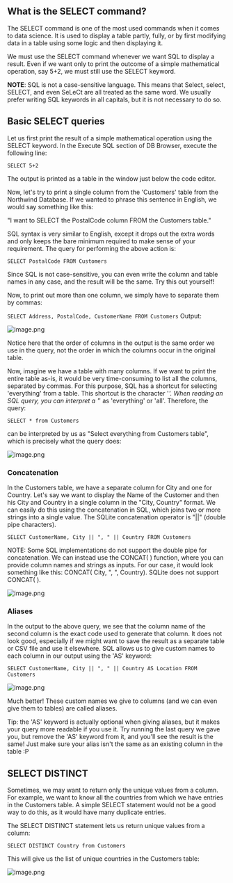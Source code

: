 ## What is the SELECT command?

The SELECT command is one of the most used commands when it comes to data science. It is used to display a table partly, fully, or by first modifying data in a table using some logic and then displaying it. 

We must use the SELECT command whenever we want SQL to display a result. Even if we want only to print the outcome of a simple mathematical operation, say 5+2, we must still use the SELECT keyword. 

**NOTE**: SQL is not a case-sensitive language. This means that Select, select, SELECT, and even SeLeCt are all treated as the same word. We usually prefer writing SQL keywords in all capitals, but it is not necessary to do so. 

## Basic SELECT queries

Let us first print the result of a simple mathematical operation using the SELECT keyword. In the Execute SQL section of DB Browser, execute the following line:

`SELECT 5+2`

The output is printed as a table in the window just below the code editor.

Now, let's try to print a single column from the 'Customers' table from the Northwind Database. If we wanted to phrase this sentence in English, we would say something like this:

"I want to SELECT the PostalCode column FROM the Customers table."

SQL syntax is very similar to English, except it drops out the extra words and only keeps the bare minimum required to make sense of your requirement. The query for performing the above action is:

`SELECT PostalCode FROM Customers`

Since SQL is not case-sensitive, you can even write the column and table names in any case, and the result will be the same. Try this out yourself!

Now, to print out more than one column, we simply have to separate them by commas:

`SELECT Address, PostalCode, CustomerName FROM Customers`
Output:

![image.png](https://dphi-live.s3.amazonaws.com/media_uploads/image_408d4d670d2b41f3a7fbc19d5c1ecdfa.png)

Notice here that the order of columns in the output is the same order we use in the query, not the order in which the columns occur in the original table. 

Now, imagine we have a table with many columns. If we want to print the entire table as-is, it would be very time-consuming to list all the columns, separated by commas. For this purpose, SQL has a shortcut for selecting 'everything' from a table. This shortcut is the character '*'. When reading an SQL query, you can interpret a '*' as 'everything' or 'all'. Therefore, the query:

`SELECT * from Customers`

can be interpreted by us as "Select everything from Customers table", which is precisely what the query does:



![image.png](https://dphi-live.s3.amazonaws.com/media_uploads/image_2d84f42512db499db1090d25f899b8bd.png)



### Concatenation

In the Customers table, we have a separate column for City and one for Country. Let's say we want to display the Name of the Customer and then his City and Country in a single column in the "City, Country" format. We can easily do this using the concatenation in SQL, which joins two or more strings into a single value. The SQLite concatenation operator is "||" (double pipe characters). 

`SELECT CustomerName, City || ", " || Country FROM Customers`

NOTE: Some SQL implementations do not support the double pipe for concatenation. We can instead use the CONCAT( ) function, where you can provide column names and strings as inputs. For our case, it would look something like this: CONCAT( City, ", ", Country). SQLite does not support CONCAT( ). 



![image.png](https://dphi-live.s3.amazonaws.com/media_uploads/image_1e654b86a62d4f809cf1249a019455af.png)



### Aliases

In the output to the above query, we see that the column name of the second column is the exact code used to generate that column. It does not look good, especially if we might want to save the result as a separate table or CSV file and use it elsewhere. SQL allows us to give custom names to each column in our output using the 'AS' keyword:

`SELECT CustomerName, City || ", " || Country AS Location FROM Customers`








![image.png](https://dphi-live.s3.amazonaws.com/media_uploads/image_64eabac4cf4d45c29e75c00454612a16.png)






Much better! These custom names we give to columns (and we can even give them to tables) are called aliases.

Tip: the 'AS' keyword is actually optional when giving aliases, but it makes your query more readable if you use it. Try running the last query we gave you, but remove the 'AS' keyword from it, and you'll see the result is the same! Just make sure your alias isn't the same as an existing column in the table :P

## SELECT DISTINCT

Sometimes, we may want to return only the unique values from a column. For example, we want to know all the countries from which we have entries in the Customers table. A simple SELECT statement would not be a good way to do this, as it would have many duplicate entries.

The SELECT DISTINCT statement lets us return unique values from a column:

`SELECT DISTINCT Country from Customers`

This will give us the list of unique countries in the Customers table:


![image.png](https://dphi-live.s3.amazonaws.com/media_uploads/image_b964d0dcef7846719def0e4b15bc5dce.png)